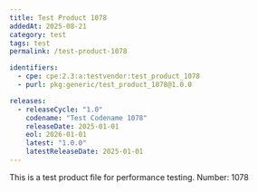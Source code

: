 ```yaml
---
title: Test Product 1078
addedAt: 2025-08-21
category: test
tags: test
permalink: /test-product-1078

identifiers:
  - cpe: cpe:2.3:a:testvendor:test_product_1078
  - purl: pkg:generic/test_product_1078@1.0.0

releases:
  - releaseCycle: "1.0"
    codename: "Test Codename 1078"
    releaseDate: 2025-01-01
    eol: 2026-01-01
    latest: "1.0.0"
    latestReleaseDate: 2025-01-01
---
```


This is a test product file for performance testing. Number: 1078

